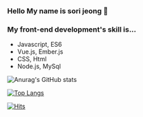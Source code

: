 ### Hello My name is sori jeong 👋

### My front-end development's skill is...
- Javascript, ES6
- Vue.js, Ember.js
- CSS, Html
- Node.js, MySql

![Anurag's GitHub stats](https://github-readme-stats.vercel.app/api?username=sorie&show_icons=true&theme=dracula)

[![Top Langs](https://github-readme-stats.vercel.app/api/top-langs/?username=sorie&layout=compact)](https://github.com/anuraghazra/github-readme-stats)

[![Hits](https://hits.seeyoufarm.com/api/count/incr/badge.svg?url=https%3A%2F%2Fgithub.com%2Fsorie&count_bg=%2343BCFF&title_bg=%23555555&icon=&icon_color=%23E7E7E7&title=hits&edge_flat=true)](https://hits.seeyoufarm.com)

<!--
**sorie/sorie** is a ✨ _special_ ✨ repository because its `README.md` (this file) appears on your GitHub profile.

Here are some ideas to get you started:

- 🔭 I’m currently working on ...
- 🌱 I’m currently learning ...
- 👯 I’m looking to collaborate on ...
- 🤔 I’m looking for help with ...
- 💬 Ask me about ...
- 📫 How to reach me: ...
- 😄 Pronouns: ...
- ⚡ Fun fact: ...
-->
